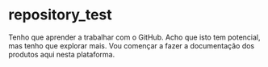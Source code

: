 # repository_test
Tenho que aprender a trabalhar com o GitHub.
Acho que isto tem potencial, mas tenho que explorar mais.
Vou començar a fazer a documentação dos produtos aqui nesta plataforma.
